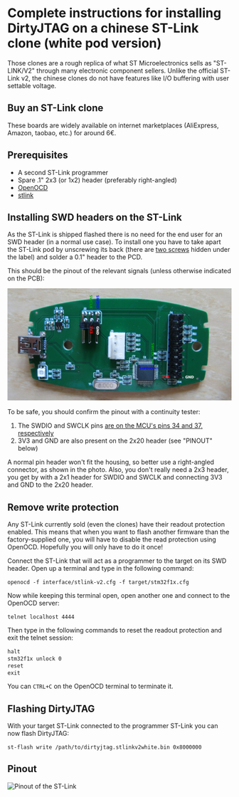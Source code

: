 # Complete instructions for installing DirtyJTAG on a chinese ST-Link clone (white pod version)

Those clones are a rough replica of what ST Microelectronics sells as "ST-LINK/V2" through many electronic component sellers. Unlike the official ST-Link v2, the chinese clones do not have features like I/O buffering with user settable voltage.

## Buy an ST-Link clone

These boards are widely available on internet marketplaces (AliExpress, Amazon, taobao, etc.) for around 6€.

## Prerequisites

 * A second ST-Link programmer
 * Spare .1" 2x3 (or 1x2) header (preferably right-angled)
 * [OpenOCD](http://openocd.org)
 * [stlink](https://github.com/texane/stlink)

## Installing SWD headers on the ST-Link

As the ST-Link is shipped flashed there is no need for the end user for an SWD header (in a normal use case). To install one you have to take apart the ST-Link pod by unscrewing its back (there are [two screws](https://youtu.be/zXENCKrPQMc?t=106) hidden under the label) and solder a 0.1" header to the PCD.

This should be the pinout of the relevant signals (unless otherwise indicated on the PCB):

![ST-Link white PCB](img/stlinkv2-pcb.jpg)

To be safe, you should confirm the pinout with a continuity tester:

1. The SWDIO and SWCLK pins [are on the MCU's pins 34 and 37, respectively](https://www.hobbiton.be/blog/repurpose-stlink/#programming-pins)
2. 3V3 and GND are also present on the 2x20 header (see "PINOUT" below)

A normal pin header won't fit the housing, so better use a right-angled connector, as shown in the photo. Also, you don't really need a 2x3 header, you get by with a 2x1 header for SWDIO and SWCLK and connecting 3V3 and GND to the 2x20 header.

## Remove write protection

Any ST-Link currently sold (even the clones) have their readout protection enabled. This means that when you want to flash another firmware than the factory-supplied one, you will have to disable the read protection using OpenOCD. Hopefully you will only have to do it once!

Connect the ST-Link that will act as a programmer to the target on its SWD header. Open up a terminal and type in the following command:

```
openocd -f interface/stlink-v2.cfg -f target/stm32f1x.cfg
```

Now while keeping this terminal open, open another one and connect to the OpenOCD server:

```
telnet localhost 4444
```

Then type in the following commands to reset the readout protection and exit the telnet session:

```
halt
stm32f1x unlock 0
reset
exit
```

You can `CTRL+C` on the OpenOCD terminal to terminate it.

## Flashing DirtyJTAG

With your target ST-Link connected to the programmer ST-Link you can now flash DirtyJTAG:

```
st-flash write /path/to/dirtyjtag.stlinkv2white.bin 0x8000000
```

## Pinout


![Pinout of the ST-Link](img/stlinkv2white-pinout.jpg)
